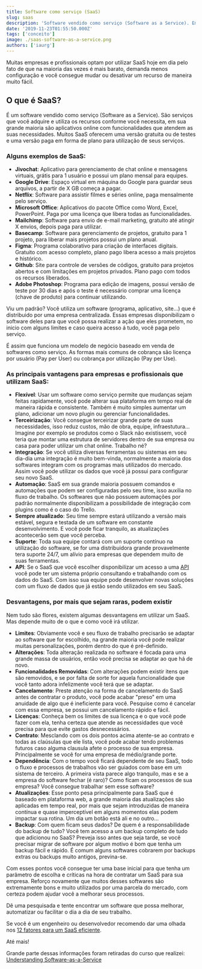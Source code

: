 ```yaml
---
title: Software como serviço (SaaS)
slug: saas
description: 'Software vendido como serviço (Software as a Service). Em sua grande maioria são aplicativos online com funcionalidades que atendem as suas necessidades.'
date: '2019-11-23T01:55:50.000Z'
tags: ['conceito']
image: ./saas-software-as-a-service.png
authors: ['iaurg']
---
```


Muitas empresas e profissionais optam por utilizar SaaS hoje em dia pelo fato de que na maioria das vezes é mais barato, demanda menos configuração e você consegue mudar ou desativar um recurso de maneira muito fácil.

## O que é SaaS?

É um software vendido como serviço (Software as a Service). São serviços que você adquire e utiliza os recursos conforme você necessita, em sua grande maioria são aplicativos online com funcionalidades que atendem as suas necessidades. Muitos SaaS oferecem uma versão gratuita ou de testes e uma versão paga em forma de plano para utilização de seus serviços.

### Alguns exemplos de SaaS:

- **Jivochat**: Aplicativo para gerenciamento de chat online e mensagens virtuais, grátis para 1 usuário e possui um plano mensal para equipes.
- **Google Drive**: Espaço virtual em máquina do Google para guardar seus arquivos, a partir de X GB começa a pagar.
- **Netflix**: Software para assistir filmes e séries online, paga mensalmente pelo serviço.
- **Microsoft Office**: Aplicativos do pacote Office como Word, Excel, PowerPoint. Paga por uma licença que libera todas as funcionalidades.
- **Mailchimp**: Software para envio de e-mail marketing, gratuito até atingir X envios, depois paga para utilizar.
- **Basecamp**: Software para gerenciamento de projetos, gratuito para 1 projeto, para liberar mais projetos possui um plano anual.
- **Figma**: Programa colaborativo para criação de interfaces digitais. Gratuito com acesso completo, plano pago libera acesso a mais projetos e histórico.
- **Github**: Site para controle de versões de códigos, gratuito para projetos abertos e com limitações em projetos privados. Plano pago com todos os recursos liberados.
- **Adobe Photoshop**: Programa para edição de imagens, possui versão de teste por 30 dias e após o teste é necessário comprar uma licença (chave de produto) para continuar utilizando.

Viu um padrão? Você utiliza um software (programa, aplicativo, site...) que é distribuido por uma empresa centralizada. Essas empresas disponibilizam o software deles para que você possa realizar a ação que eles prometem, no inicio com alguns limites e caso queira acesso á tudo, você paga pelo serviço.

É assim que funciona um modelo de negócio baseado em venda de softwares como serviço. As formas mais comuns de cobrança são licença por usuário (Pay per User) ou cobrança por utilização (Pay per Use).

### As principais vantagens para empresas e profissionais que utilizam SaaS:

- **Flexível**: Usar um software como serviço permite que mudanças sejam feitas rapidamente, você pode alterar sua plataforma em tempo real de maneira rápida e consistente. Também é muito simples aumentar um plano, adicionar um novo plugin ou gerenciar funcionalidades.
- **Terceirização**: Você consegue terceirizar grande parte de suas necessidades, isso reduz custos, mão de obra, equipe, infraestutura... Imagine por exemplo se produtos como o Slack não existissem, você teria que montar uma estrutura de servidores dentro de sua empresa ou casa para poder utilizar um chat online. Trabalho né?
- **Integração**: Se você utiliza diversas ferramentas ou sistemas em seu dia-dia uma integração é muito bem-vinda, normalmente a maioria dos softwares integram com os programas mais utilizados do mercado. Assim você pode utilizar os dados que você já possui para configurar seu novo SaaS.
- **Automação**: SaaS em sua grande maioria possuem comandos e automações que podem ser configuradas pelo seu time, isso auxilia no fluxo de trabalho. Os softwares que não possuem automações por padrão normalmente disponibilizam a possibilidade de integração com plugins como é o caso do Trello.
- **Sempre atualizado**: Seu time sempre estará utilizando a versão mais estável, segura e testada de um software em constante desenvolvimento. E você pode ficar tranquilo, as atualizações acontecerão sem que você perceba.
- **Suporte**: Toda sua equipe contará com um suporte contínuo na utilização do software, se for uma distribuidora grande provavelmente tera suporte 24/7, um alívio para empresas que dependem muito de suas ferramentas.
- **API**: Se o SaaS que você escolher disponibilizar um acesso a uma [API](https://pt.wikipedia.org/wiki/Interface_de_programa%C3%A7%C3%A3o_de_aplica%C3%A7%C3%B5es) você pode ter um sistema próprio consultando e trabalhando com os dados do SaaS. Com isso sua equipe pode desenvolver novas soluções com um fluxo de dados que já estão sendo utilizados em seu SaaS.

### Desvantagens, por mais que sejam raras, podem existir

Nem tudo são flores, existem algumas desvantagens em utilizar um SaaS. Mas depende muito de o que e como você irá utilizar.

- **Limites**: Obviamente você e seu fluxo de trabalho precisarão se adaptar ao software que for escolhido, na grande maioria você pode realizar muitas personalizações, porém dentro do que é pré-definido.
- **Alterações**: Toda alteração realizada no software é focada para uma grande massa de usuários, então você precisa se adaptar ao que há de novo.
- **Funcionalidades Removidas**: Com alterações podem existir itens que são removidos, e se por falta de sorte for aquela funcionalidade que você tanto adora infelizmente você terá que se adaptar.
- **Cancelamento**: Preste atenção na forma de cancelamento do SaaS antes de contratar o produto, você pode acabar "preso" em uma anuidade de algo que é ineficiente para você. Pesquise como é cancelar com essa empresa, se possui um cancelamento rápido e fácil.
- **Licenças**: Conheça bem os limites de sua licença e o que você pode fazer com ela, tenha certeza que atende as necessidades que você precisa para que evite gastos desnecessários.
- **Contrato**: Mesclando com os dois pontos acima atente-se ao contrato e todas as claúsulas que ele lista, você pode acabar tendo problemas futuros caso alguma clausula afete o processo de sua empresa. Principalmente se você for uma empresa de médio/grande porte.
- **Dependência**: Com o tempo você ficará dependente de seu SaaS, todo o fluxo e processos de trabalhos vão ser guiados com base em um sistema de terceiro. A primeira vista parece algo tranquilo, mas e se a empresa do software fechar (é raro)? Como ficam os processos de sua empresa? Você consegue trabalhar sem esse software?
- **Atualizações**: Esse ponto pesa principalmente para SaaS que é baseado em plataforma web, a grande maioria das atualizações são aplicadas em tempo real, por mais que sejam introduzidas de maneira contínua e quase imperceptível em alguns momentos elas podem impactar sua rotina. Um dia um botão está ali e no outro...
- **Backup**: Com quem ficam seus dados? De quem é a responsabilidade do backup de tudo? Você tem acesso a um backup completo de tudo que adicionou no SaaS? Preveja isso antes que seja tarde, se você precisar migrar de software por algum motivo é bom que tenha um backup fácil e rápido. É comum alguns softwares cobrarem por backups extras ou backups muito antigos, previna-se.

Com esses pontos você consegue ter uma base inicial para que tenha um parâmetro de escolha e críticas na hora de contratar um SaaS para sua empresa. Reforço novamente que muitos desses softwares são extremamente bons e muito utilizados por uma parcela do mercado, com certeza podem ajudar você a melhorar seus processos.

Dê uma pesquisada e tente encontrar um software que possa melhorar, automatizar ou facilitar o dia a dia de seu trabalho.

Se você é um engenheiro ou desenvolvedor recomendo dar uma olhada nos [12 fatores para um SaaS eficiente](https://12factor.net/pt_br/).

Até mais!

Grande parte dessas informações foram retiradas do curso que realizei: [Understanding Software-as-a-Service](https://www.pluralsight.com/courses/understanding-saas)
